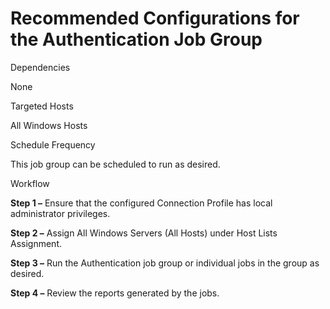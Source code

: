 # Recommended Configurations for the Authentication Job Group

Dependencies

None

Targeted Hosts

All Windows Hosts

Schedule Frequency

This job group can be scheduled to run as desired.

Workflow

**Step 1 –** Ensure that the configured Connection Profile has local administrator privileges.

**Step 2 –** Assign All Windows Servers (All Hosts) under Host Lists Assignment.

**Step 3 –** Run the Authentication job group or individual jobs in the group as desired.

**Step 4 –** Review the reports generated by the jobs.
